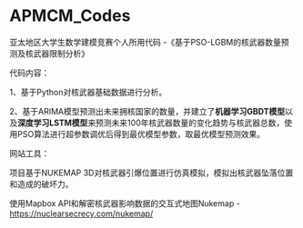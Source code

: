 # APMCM_Codes
亚太地区大学生数学建模竞赛个人所用代码 -《基于PSO-LGBM的核武器数量预测及核武器限制分析》  

代码内容：

1、基于Python对核武器基础数据进行分析。 

2、基于ARIMA模型预测出未来拥核国家的数量，并建立了**机器学习GBDT模型**以及**深度学习LSTM模型**来预测未来100年核武器数量的变化趋势与核武器总数，使用PSO算法进行超参数调优后得到最优模型参数，取最优模型预测效果。  

网站工具：

项目基于NUKEMAP 3D对核武器引爆位置进行仿真模拟，模拟出核武器坠落位置和造成的破坏力。

使用Mapbox API和解密核武器影响数据的交互式地图Nukemap - https://nuclearsecrecy.com/nukemap/

